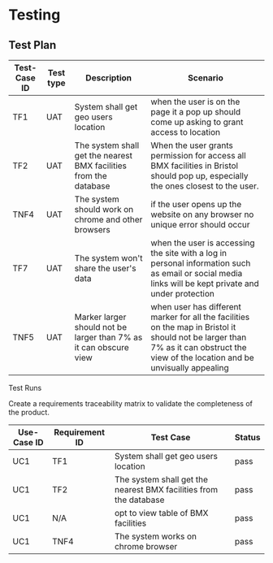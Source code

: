 # Testing

## Test Plan


| Test-Case ID | Test type | Description | Scenario |
| ----------- | -----------| ---------   | ------   |
| TF1 | UAT| System shall get geo users location  | when the user is on the page it a pop up should come up asking to grant access to location  |
| TF2 | UAT| The system shall get the nearest BMX facilities from the database   | When the user grants permission for access all BMX facilities in Bristol should pop up, especially the ones closest to the user.   |
| TNF4 | UAT| The system should work on chrome and other browsers   | if the user opens up the website on any browser no unique error should occur  |
| TF7 | UAT| The system won't share the user's data   | when the user is accessing the site with a log in personal information such as email or social media links will be kept private and under protection    |
| TNF5 | UAT| Marker larger should not be larger than 7% as it can obscure view  | when user has different marker for all the facilities on the map in Bristol it should not be larger than 7% as it can obstruct the view of the location and be unvisually appealing     |





Test Runs

Create a requirements traceability matrix to validate the completeness of the product.

| Use-Case ID | Requirement ID | Test Case | Status |
| ----------- | -------------- | --------- | ------ |
| UC1 | TF1 | System shall get geo users location | pass |
| UC1 | TF2 | The system shall get the nearest BMX facilities from the database  | pass |
| UC1 | N/A | opt to view table of BMX facilities | pass |
| UC1 | TNF4 | The system works on chrome browser | pass |


